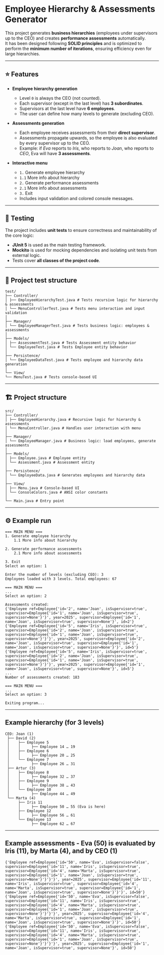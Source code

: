 # Employee Hierarchy & Assessments Generator

This project generates **business hierarchies** (employees under supervisors up to the CEO) and creates **performance assessments** automatically.  
It has been designed following **SOLID principles** and is optimized to perform the **minimum number of iterations**, ensuring efficiency even for large hierarchies.

---

## ⭐ Features

- **Employee hierarchy generation**  
  - Level `0` is always the CEO (not counted).  
  - Each supervisor (except in the last level) has **3 subordinates**.  
  - Supervisors at the last level have **6 employees**.  
  - The user can define how many levels to generate (excluding CEO).  

- **Assessments generation**  
  - Each employee receives assessments from their **direct supervisor**.  
  - Assessments propagate upwards, so the employee is also evaluated by every supervisor up to the CEO.  
  - Example: if *Eva* reports to *Iris*, who reports to *Joan*, who reports to *CEO*, Eva will have **3 assessments**.  

- **Interactive menu**  
  - `1.` Generate employee hierarchy  
  - `1.1` More info about hierarchy  
  - `2.` Generate performance assessments  
  - `2.1` More info about assessments  
  - `3.` Exit  
  - Includes input validation and colored console messages.  

---

## 🧪 Testing

The project includes **unit tests** to ensure correctness and maintainability of the core logic:

- **JUnit 5** is used as the main testing framework.
- **Mockito** is used for mocking dependencies and isolating unit tests from external logic.
- Tests cover **all classes of the project code**. 

---

## 🧪 Project test structure

```
test/
├── Controller/
│ ├── EmployeeHierarchyTest.java # Tests recursive logic for hierarchy & assessments
│ └── MenuControllerTest.java # Tests menu interaction and input validation
│
├── Manager/
│ └── EmployeeManagerTest.java # Tests business logic: employees & assessments
│
├── Models/
│ ├── AssessmentTest.java # Tests Assessment entity behavior
│ └── EmployeeTest.java # Tests Employee entity behavior
│
├── Persistence/
│ └── EmployeeDataTest.java # Tests employee and hierarchy data generation
│
└── View/
└── MenuTest.java # Tests console-based UI
```

---

## 🏗️ Project structure

```
src/
├── Controller/
│ ├── EmployeeHierarchy.java # Recursive logic for hierarchy & assessments
│ └── MenuController.java # Handles user interaction with menu
│
├── Manager/
│ └── EmployeeManager.java # Business logic: load employees, generate assessments
│
├── Models/
│ ├── Employee.java # Employee entity
│ └── Assessment.java # Assessment entity
│
├── Persistence/
│ └── EmployeeData.java # Generates employees and hierarchy data
│
├── View/
│ ├── Menu.java # Console-based UI
│ └── ConsoleColors.java # ANSI color constants
│
└── Main.java # Entry point
```

---

## ⚙️ Example run

```
=== MAIN MENU ===
1. Generate employee hierarchy
    1.1 More info about hierarchy

2. Generate performance assessments
    2.1 More info about assessments

3. Exit
Select an option: 1

Enter the number of levels (excluding CEO): 3
Employees loaded with 3 levels. Total employees: 67

=== MAIN MENU ===
...
Select an option: 2

Assessments created:
{'Employee ref=Employee{'id='2', name='Joan', isSupervisor=true', supervisor=Employee{'id='1', name='Joan', isSupervisor=true', supervisor=None'}'}', year=2025', supervisor=Employee{'id='1', name='Joan', isSupervisor=true', supervisor=None'}', id=2'}
{'Employee ref=Employee{'id='5', name='Iris', isSupervisor=true', supervisor=Employee{'id='2', name='Joan', isSupervisor=true', supervisor=Employee{'id='1', name='Joan', isSupervisor=true', supervisor=None'}'}'}', year=2025', supervisor=Employee{'id='2', name='Joan', isSupervisor=true', supervisor=Employee{'id='1', name='Joan', isSupervisor=true', supervisor=None'}'}', id=5'}
{'Employee ref=Employee{'id='5', name='Iris', isSupervisor=true', supervisor=Employee{'id='2', name='Joan', isSupervisor=true', supervisor=Employee{'id='1', name='Joan', isSupervisor=true', supervisor=None'}'}'}', year=2025', supervisor=Employee{'id='1', name='Joan', isSupervisor=true', supervisor=None'}', id=5'}
...
Number of assessments created: 183

=== MAIN MENU ===
...
Select an option: 3

Exiting program...
```

---

## Example hierarchy (for 3 levels)

```
CEO: Joan (1)
 ├── David (2)
 │    ├── Employee 5
 │    │     ├── Employee 14 … 19
 │    ├── Employee 6
 │    │     ├── Employee 20 … 25
 │    └── Employee 7
 │          ├── Employee 26 … 31
 ├── Artur (3)
 │    ├── Employee 8
 │    │     ├── Employee 32 … 37
 │    ├── Employee 9
 │    │     ├── Employee 38 … 43
 │    └── Employee 10
 │          ├── Employee 44 … 49
 └── Marta (4)
      ├── Iris 11
      │     ├── Employee 50 … 55 (Eva is here)
      ├── Employee 12
      │     ├── Employee 56 … 61
      └── Employee 13
            ├── Employee 62 … 67
```

---

## Example assessments - Eva (50) is evaluated by Iris (11), by Marta (4), and by CEO (1)

```
{'Employee ref=Employee{'id='50', name='Eva', isSupervisor=false', supervisor=Employee{'id='11', name='Iris', isSupervisor=true', supervisor=Employee{'id='4', name='Marta', isSupervisor=true', supervisor=Employee{'id='1', name='Joan', isSupervisor=true', supervisor=None'}'}'}'}', year=2025', supervisor=Employee{'id='11', name='Iris', isSupervisor=true', supervisor=Employee{'id='4', name='Marta', isSupervisor=true', supervisor=Employee{'id='1', name='Joan', isSupervisor=true', supervisor=None'}'}'}', id=50'}
{'Employee ref=Employee{'id='50', name='Eva', isSupervisor=false', supervisor=Employee{'id='11', name='Iris', isSupervisor=true', supervisor=Employee{'id='4', name='Marta', isSupervisor=true', supervisor=Employee{'id='1', name='Joan', isSupervisor=true', supervisor=None'}'}'}'}', year=2025', supervisor=Employee{'id='4', name='Marta', isSupervisor=true', supervisor=Employee{'id='1', name='Joan', isSupervisor=true', supervisor=None'}'}', id=50'}
{'Employee ref=Employee{'id='50', name='Eva', isSupervisor=false', supervisor=Employee{'id='11', name='Iris', isSupervisor=true', supervisor=Employee{'id='4', name='Marta', isSupervisor=true', supervisor=Employee{'id='1', name='Joan', isSupervisor=true', supervisor=None'}'}'}'}', year=2025', supervisor=Employee{'id='1', name='Joan', isSupervisor=true', supervisor=None'}', id=50'}

```


